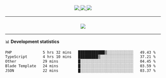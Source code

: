 <h3 align="center">
  <a href="https://github.com/hwalker928">
      <img src="https://img.shields.io/github/followers/hwalker928?label=Followers&style=for-the-badge&color=lightblue">
  </a>
  <a href="https://harryw.link/discord" alt="Discord">
      <img src="https://img.shields.io/discord/738451951758606336?label=discord&style=for-the-badge&color=lightblue"/>
  </a>
  <a href="https://harryw.link/sparked" alt="Sparked Host">
      <img src="https://img.shields.io/static/v1?label=Sponsor&message=Sparked%20Host&color=yellow&style=for-the-badge"/>
  </a>
</h3>

<hr>


<h3 align="center">
  <a href="https://github.com/hwalker928">
      <img src="https://github-profile-trophy.vercel.app/?username=hwalker928&no-bg=true&no-frame=true">
  </a>
</h3>


<hr>

📊 **Development statistics**

<!--START_SECTION:waka-->

```txt
PHP              5 hrs 32 mins   ████████████▒░░░░░░░░░░░░   49.43 %
TypeScript       4 hrs 10 mins   █████████▒░░░░░░░░░░░░░░░   37.21 %
Other            29 mins         █░░░░░░░░░░░░░░░░░░░░░░░░   04.45 %
Blade Template   24 mins         █░░░░░░░░░░░░░░░░░░░░░░░░   03.59 %
JSON             22 mins         █░░░░░░░░░░░░░░░░░░░░░░░░   03.37 %
```

<!--END_SECTION:waka-->
